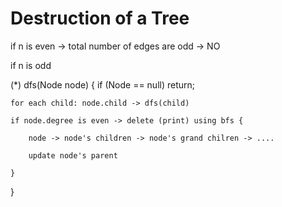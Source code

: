 # Destruction of a Tree

if n is even -> total number of edges are odd -> NO

if n is odd

(*) dfs(Node node) {
	if (Node == null) return;

	for each child: node.child -> dfs(child)

	if node.degree is even -> delete (print) using bfs {

		node -> node's children -> node's grand chilren -> ....

		update node's parent

	}
}


